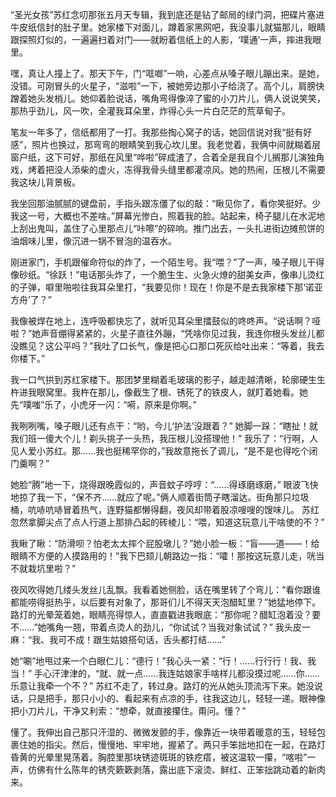 “圣光女孩”苏红念叨那张五月天专辑，我到底还是钻了邮局的绿门洞，把碟片塞进牛皮纸信封的肚子里。她家楼下对面儿，蹲着家黑网吧，我没事儿就猫那儿，眼睛跟探照灯似的，一遍遍扫着对门——就盼着信纸上的人影，‘噗通’一声，摔进我眼里。

嘿，真让人撞上了。那天下午，门“哐啷”一响，心差点从嗓子眼儿蹦出来。是她，没错。可刚冒头的火星子，“滋啦”一下，被她旁边那小子给浇了。高个儿，肩膀快蹭着她头发梢儿。她仰着脸说话，嘴角弯得像淬了蜜的小刀片儿，俩人说说笑笑，那热乎劲儿，风一吹，全灌我耳朵里，炸得心头一片白茫茫的荒草甸子。

笔友一年多了，信纸都用了一打。我那些掏心窝子的话，她回信说对我“挺有好感”，照片也换过，那弯弯的眼睛笑到我心坎儿里。我老觉着，我俩中间就糊着层窗户纸，这下可好，那纸在风里“哗啦”碎成渣了，合着全是我自个儿搁那儿演独角戏，烤着把没人添柴的虚火，冻得我骨头缝里都灌凉风。她的热闹，压根儿不需要我这块儿背景板。

我坐回那油腻腻的键盘前，手指头跟冻僵了似的敲：“瞅见你了，看你笑挺好。少我这一号，大概也不差啥。”屏幕光惨白，照着我的脸。站起来，椅子腿儿在水泥地上刮出鬼叫，盖住了心里那点儿“咔嚓”的碎响。推门出去，一头扎进街边摊煎饼的油烟味儿里，像沉进一锅不冒泡的温吞水。

刚进家门，手机跟催命符似的炸了，一个陌生号。我“喂？”了一声，嗓子眼儿干得像砂纸。“徐跃！”电话那头炸了，一个脆生生、火急火燎的甜美女声，像串儿烫红的子弹，噼里啪啦往我耳朵里打，“我要见你！现在！你是不是去我家楼下那‘诺亚方舟’了？”

我像被焊在地上，连呼吸都快忘了，就听见耳朵里擂鼓似的咚咚声。“说话啊？哑啦？”她声音绷得紧紧的，火星子直往外蹦，“凭啥你见过我，我连你根头发丝儿都没瞧见？这公平吗？”我吐了口长气，像是把心口那口死灰给吐出来：“等着，我去你楼下。”

我一口气拱到苏红家楼下。那团梦里糊着毛玻璃的影子，越走越清晰，轮廓硬生生杵进我眼窝里。我杵在那儿，像截生了根、锈死了的铁皮人，就盯着她看。她先“噗嗤”乐了，小虎牙一闪：“嗬，原来是你啊。”

我咧咧嘴，嗓子眼儿还有点干：“哟，今儿‘护法’没跟着？” 她脚一跺：“瞎扯！就我们班一傻大个儿！剃头挑子一头热，我压根儿没搭理他！” 我乐了：“行啊，人见人爱小苏红。那……我也挺稀罕你的，”我故意拖长了调儿，“是不是也得吃个闭门羹啊？” 

她脸“腾”地一下，烧得跟晚霞似的，声音蚊子哼哼：“……得琢磨琢磨，” 眼波飞快地掠了我一下，“保不齐……就应了呢。”俩人顺着街筒子瞎溜达。街角那只垃圾桶，吭哧吭哧冒着热气，连野猫都懒得翻，夜风却带着股凉嗖嗖的馊味儿。 苏红忽然拿脚尖点了点人行道上那排凸起的砖棱儿：“喂，知道这玩意儿干啥使的不？”

我瞅了瞅：“防滑呗？怕老太太摔个屁股墩儿？”她小脸一板：“盲——道——！给眼睛不方便的人摸路用的！”我下巴颏儿朝路边一指：“嚯！那按这玩意儿走，咣当不就栽坑里啦？”

夜风吹得她几缕头发丝儿乱飘。我看着她侧脸，话在嘴里转了个弯儿：“看你跟谁都能唠得挺热乎，以后要有对象了，那哥们儿不得天天泡醋缸里？”她猛地停下。路灯的光晕笼着她，眼睛亮得惊人，直直戳进我眼底：“那你呢？醋缸泡着没？要不……”她嘴角一翘，带着点烫人的劲儿，“你试试？当我对象试试？” 我头皮一麻：“我、我可不成！跟生姑娘搭句话，舌头都打结……”

她“唰”地甩过来一个白眼仁儿：“德行！”我心头一紧：“行！……行行行！我、我当！” 手心汗津津的，“就、就一点……我连姑娘家手啥样儿都没摸过呢……你……乐意让我牵一个不？” 苏红不走了，转过身。路灯的光从她头顶流泻下来。她没说话，只是把手，那只小小的、看起来有点凉的手，往我这边儿，轻轻一递。眼神像把小刀片儿，干净又利索：“想牵，就直接攥住。甭问。懂？” 

懂了。我伸出自己那只汗湿的、微微发颤的手，像靠近一块带着暖意的玉，轻轻包裹住她的指尖。然后，慢慢地、牢牢地，握紧了。两只手笨拙地扣在一起，在路灯昏黄的光晕里晃荡着。胸腔里那块锈迹斑斑的铁疙瘩，被这温软一攥，“喀啦”一声，仿佛有什么陈年的锈壳簌簌剥落，露出底下滚烫、鲜红、正笨拙跳动着的新肉来。